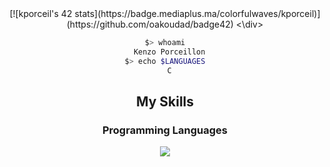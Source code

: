 <div align=center>
  [![kporceil's 42 stats](https://badge.mediaplus.ma/colorfulwaves/kporceil)](https://github.com/oakoudad/badge42)
<\div>

```bash
$> whoami
  Kenzo Porceillon
$> echo $LANGUAGES
  C
```

## My Skills  
### Programming Languages
<p align="center">
  <a href="https://skillicons.dev">
    <img src="https://skillicons.dev/icons?i=c,bash,git,neovim" />
  </a>
</p>
